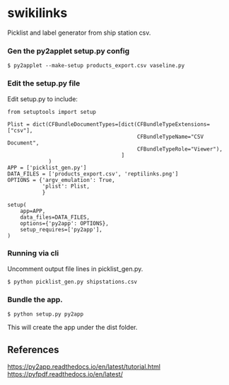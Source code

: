 # swikilinks 

Picklist and label generator from ship station csv. 

### Gen the py2applet setup.py config
```
$ py2applet --make-setup products_export.csv vaseline.py
```

### Edit the setup.py file
Edit setup.py to include:

```
from setuptools import setup

Plist = dict(CFBundleDocumentTypes=[dict(CFBundleTypeExtensions=["csv"],
                                         CFBundleTypeName="CSV Document",
                                         CFBundleTypeRole="Viewer"),
                                    ]
             )
APP = ['picklist_gen.py']
DATA_FILES = ['products_export.csv', 'reptilinks.png']
OPTIONS = {'argv_emulation': True,
           'plist': Plist,
           }

setup(
    app=APP,
    data_files=DATA_FILES,
    options={'py2app': OPTIONS},
    setup_requires=['py2app'],
)
```

### Running via cli
Uncomment output file lines in picklist_gen.py. 

```
$ python picklist_gen.py shipstations.csv 
```

### Bundle the app.
```
$ python setup.py py2app 
```

This will create the app under the dist folder.


## References
https://py2app.readthedocs.io/en/latest/tutorial.html
https://pyfpdf.readthedocs.io/en/latest/

